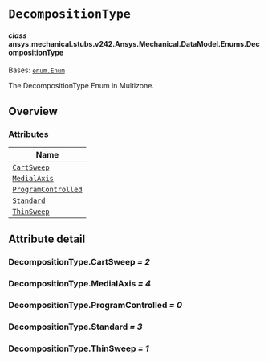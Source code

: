 # `DecompositionType`



#### *class* ansys.mechanical.stubs.v242.Ansys.Mechanical.DataModel.Enums.DecompositionType

Bases: [`enum.Enum`](https://docs.python.org/3/library/enum.html#enum.Enum)

The DecompositionType Enum in Multizone.

<!-- !! processed by numpydoc !! -->

<a id="overview"></a>

## Overview

### Attributes

| Name |
| ------------------------------------------------------------- |
| [`CartSweep`](#DecompositionType.CartSweep) |
| [`MedialAxis`](#DecompositionType.MedialAxis) |
| [`ProgramControlled`](#DecompositionType.ProgramControlled) |
| [`Standard`](#DecompositionType.Standard) |
| [`ThinSweep`](#DecompositionType.ThinSweep) |

<a id="attribute-detail"></a>

## Attribute detail

<a id="DecompositionType.CartSweep"></a>

### DecompositionType.CartSweep *= 2*

<a id="DecompositionType.MedialAxis"></a>

### DecompositionType.MedialAxis *= 4*

<a id="DecompositionType.ProgramControlled"></a>

### DecompositionType.ProgramControlled *= 0*

<a id="DecompositionType.Standard"></a>

### DecompositionType.Standard *= 3*

<a id="DecompositionType.ThinSweep"></a>

### DecompositionType.ThinSweep *= 1*


